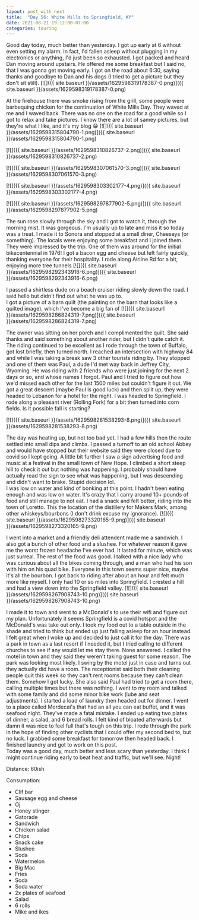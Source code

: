 ```yaml
---
layout: post_with_next
title:  "Day 56: White Mills to Springfield, KY"
date: 2021-08-21 19:12:00-07:00
categories: touring
---
```

Good day today, much better than yesterday. I got up early at 6 without even setting my alarm. In fact, I'd fallen asleep without plugging in my electronics or anything, I'd just been so exhausted. I got packed and heard Dan moving around upstairs. He offered me some breakfast but I said no, that I was gonna get moving early. I got on the road about 6:30, saying thanks and goodbye to Dan and his dogs (I tried to get a picture but they don't sit still).
[![]({{ site.baseurl }}/assets/1629598319178387-0.png)]({{ site.baseurl }}/assets/1629598319178387-0.png)
  
At the firehouse there was smoke rising from the grill, some people were barbequing chicken for the continuation of White Mills Day. They waved at me and I waved back. There was no one on the road for a good while so I got to relax and take pictures. I know there are a lot of samey pictures, but they're what I like, and it's my blog 😁
[![]({{ site.baseurl }}/assets/1629598315804790-1.png)]({{ site.baseurl }}/assets/1629598315804790-1.png)

[![]({{ site.baseurl }}/assets/1629598310826737-2.png)]({{ site.baseurl }}/assets/1629598310826737-2.png)

[![]({{ site.baseurl }}/assets/1629598307061570-3.png)]({{ site.baseurl }}/assets/1629598307061570-3.png)

[![]({{ site.baseurl }}/assets/1629598303302177-4.png)]({{ site.baseurl }}/assets/1629598303302177-4.png)

[![]({{ site.baseurl }}/assets/1629598297877902-5.png)]({{ site.baseurl }}/assets/1629598297877902-5.png)
  
The sun rose slowly through the sky and I got to watch it, through the morning mist. It was gorgeous. I'm usually up to late and miss it so today was a treat. I made it to Sonora and stopped at a small diner, Cheeseys (or something). The locals were enjoying some breakfast and I joined them. They were impressed by the trip. One of them was around for the initial bikecentennial in 1976! I got a bacon egg and cheese but left fairly quickly, thanking everyone for their hospitality. I rode along Airline Rd for a bit, enjoying more tree tunnels
[![]({{ site.baseurl }}/assets/1629598292343916-6.png)]({{ site.baseurl }}/assets/1629598292343916-6.png)
  
I passed a shirtless dude on a beach cruiser riding slowly down the road. I said hello but didn't find out what he was up to.   
I got a picture of a barn quilt (the painting on the barn that looks like a quilted image), which I've become a big fan of
[![]({{ site.baseurl }}/assets/1629598286824319-7.png)]({{ site.baseurl }}/assets/1629598286824319-7.png)
  
The owner was sitting on her porch and I complimented the quilt. She said thanks and said something about another rider, but I didn't quite catch it.   
The riding continued to be excellent as I rode through the town of Buffalo, got lost briefly, then turned north. I reached an intersection with highway 84 and while I was taking a break saw 3 other tourists riding by. They stopped and one of them was Paul, a dude I'd met way back in Jeffrey City, Wyoming. He was riding with 2 friends who were just joining for the next 2 days or so, and whose names I forgot. Paul and I tried to figure out how we'd missed each other for the last 1500 miles but couldn't figure it out. We got a great descent (maybe Paul is good luck) and then split up, they were headed to Lebanon for a hotel for the night. I was headed to Springfield. I rode along a pleasant river (Rolling Fork) for a bit then turned into corn fields. Is it possible fall is starting?  

[![]({{ site.baseurl }}/assets/1629598281538293-8.png)]({{ site.baseurl }}/assets/1629598281538293-8.png)
  
The day was heating up, but not too bad yet. I had a few hills then the route settled into small dips and climbs. I passed a turnoff to an old school Abbey and would have stopped but their website said they were closed due to covid so I kept going. A little bit further I saw a sign advertising food and music at a festival in the small town of New Hope. I climbed a short steep hill to check it out but nothing was happening. I probably should have actually read the sign to see what was happening, but I was descending and didn't want to brake. Stupid decision lol.  
I was low on water and kind of bonking at this point. I hadn't been eating enough and was low on water. It's crazy that I carry around 10+ pounds of food and still manage to not eat. I had a snack and felt better, riding into the town of Loretto. This the location of the distillery for Makers Mark, among other whiskeys/bourbons (I don't drink excuse my ignorance).
[![]({{ site.baseurl }}/assets/1629598273320165-9.png)]({{ site.baseurl }}/assets/1629598273320165-9.png)
  
I went into a market and a friendly deli attendent made me a sandwich. I also got a bunch of other food and a slushee. For whatever reason it gave me the worst frozen headache I've ever had. It lasted for minute, which was just surreal. The rest of the food was good. I talked with a nice lady who was curious about all the bikes coming through, and a man who had his son with him on his quad bike. Everyone in this town seems super nice, maybe it's all the bourbon. I got back to riding after about an hour and felt much more like myself. I only had 10 or so miles into Springfield. I crested a hill and had a view down into the Springfield valley.
[![]({{ site.baseurl }}/assets/1629598267908743-10.png)]({{ site.baseurl }}/assets/1629598267908743-10.png)
  
  
I made it to town and went to a McDonald's to use their wifi and figure out my plan. Unfortunately it seems Springfield is a covid hotspot and the McDonald's was take out only. I took my food out to a table outside in the shade and tried to think but ended up just falling asleep for an hour instead. I felt great when I woke up and decided to just call it for the day. There was a park in town as a last resort if I needed it, but I tried calling to different churches to see if any would let me stay there. None answered. I called the motel in town and they said they weren't taking guest for some reason. The park was looking most likely. I swing by the motel just in case and turns out they actually did have a room. The receptionist said both their cleaning people quit this week so they can't rent rooms because they can't clean them. Somehow I got lucky. She also said Paul had tried to get a room there, calling multiple times but there was nothing. I went to my room and talked with some family and did some minor bike work (lube and seat adjustments). I started a load of laundry then headed out for dinner. I went to a place called Mordecai's that had an all you can eat buffet, and it was seafood night. They've made a fatal mistake. I ended up eating two plates of dinner, a salad, and 6 bread rolls. I felt kind of bloated afterwards but damn it was nice to feel full that's tough on this trip. I rode through the park in the hope of finding other cyclists that I could offer my second bed to, but no luck. I grabbed some breakfast for tomorrow then headed back. I finished laundry and got to work on this post.   
Today was a good day, much better and less scary than yesterday. I think I might continue riding early to beat heat and traffic, but we'll see. Night!  


Distance: 60ish

Consumption:
- Clif bar
- Sausage egg and cheese
- Oj
- Honey stinger
- Gatorade
- Sandwich
- Chicken salad
- Chips
- Snack cake
- Slushee
- Soda
- Watermelon
- Big Mac
- Fries
- Soda
- Soda water
- 2x plates of seafood
- Salad
- 6 rolls
- Mike and ikes
